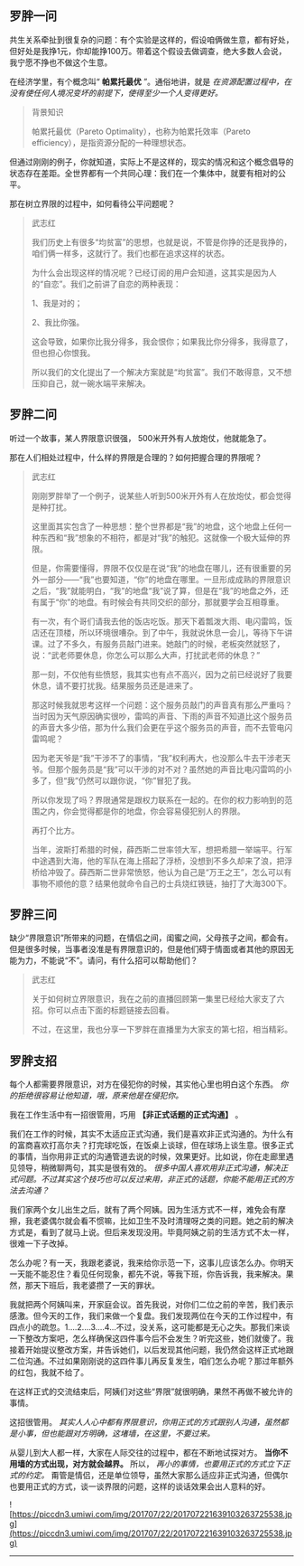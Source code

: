 ## 罗胖一问

共生关系牵扯到很复杂的问题：有个实验是这样的，假设咱俩做生意，都有好处，但好处是我挣1元，你却能挣100万。带着这个假设去做调查，绝大多数人会说，我宁愿不挣也不做这个生意。

在经济学里，有个概念叫“ **帕累托最优** ”。通俗地讲，就是 *在资源配置过程中，在没有使任何人境况变坏的前提下，使得至少一个人变得更好。*

> 背景知识
> 
> 帕累托最优（Pareto Optimality），也称为帕累托效率（Pareto efficiency），是指资源分配的一种理想状态。

但通过刚刚的例子，你就知道，实际上不是这样的，现实的情况和这个概念倡导的状态存在差距。全世界都有一个共同心理：我们在一个集体中，就要有相对的公平。

那在树立界限的过程中，如何看待公平问题呢？

> 武志红
> 
> 我们历史上有很多“均贫富”的思想，也就是说，不管是你挣的还是我挣的，咱们俩一样多，这就行了。我们也都在追求这样的状态。
> 
> 为什么会出现这样的情况呢？已经订阅的用户会知道，这其实是因为人的“自恋”。我们之前讲了自恋的两种表现：
> 
> 1、我是对的；
> 
> 2、我比你强。
> 
> 这会导致，如果你比我分得多，我会恨你；如果我比你分得多，我得意了，但也担心你恨我。
> 
> 所以我们的文化提出了一个解决方案就是“均贫富”。我们不敢得意，又不想压抑自己，就一碗水端平来解决。

## 罗胖二问

听过一个故事，某人界限意识很强， 500米开外有人放炮仗，他就能急了。

那在人们相处过程中，什么样的界限是合理的？如何把握合理的界限呢？

> 武志红
> 
> 刚刚罗胖举了一个例子，说某些人听到500米开外有人在放炮仗，都会觉得是种打扰。
> 
> 这里面其实包含了一种思想：整个世界都是“我”的地盘，这个地盘上任何一种东西和“我”想象的不相符，都是对“我”的触犯。这就像一个极大延伸的界限。
> 
> 但是，你需要懂得，界限不仅仅是在说“我”的地盘在哪儿，还有很重要的另外一部分——“我”也要知道，“你”的地盘在哪里。一旦形成成熟的界限意识之后，“我”就能明白，“我”的地盘“我”说了算，但是在“我”的地盘之外，还有属于“你”的地盘。有时候会有共同交织的部分，那就要学会互相尊重。
> 
> 有一次，有个哥们请我去他的饭店吃饭。那天下着瓢泼大雨、电闪雷鸣，饭店还在顶楼，所以环境很嘈杂。到了中午，我就说休息一会儿，等待下午讲课。过了不多久，有服务员敲门进来。她敲门的时候，老板突然就怒了，说：“武老师要休息，你怎么可以那么大声，打扰武老师的休息？”
> 
> 那一刻，不仅他有些愤怒，我其实也有点不高兴，因为之前已经说好了我要休息，请不要打扰我。结果服务员还是进来了。
> 
> 那这时候我就思考这样一个问题：这个服务员敲门的声音真有那么严重吗？当时因为天气原因确实很吵，雷鸣的声音、下雨的声音不知道比这个服务员的声音大多少倍，那为什么我们会更在乎这个服务员的声音，而不去管电闪雷鸣呢？
> 
> 因为老天爷是“我”干涉不了的事情，“我”权利再大，也没那么牛去干涉老天爷。但那个服务员是“我”可以干涉的对不对？虽然她的声音比电闪雷鸣的小多了，但“我”仍然可以跟你说，“你”冒犯了我。
> 
> 所以你发现了吗？界限通常是跟权力联系在一起的。在你的权力影响到的范围之内，你会觉得都是你的地盘，你会容易侵犯别人的界限。
> 
> 再打个比方。
> 
> 当年，波斯打希腊的时候，薛西斯二世率领大军，想把希腊一举端平。行军中途遇到大海，他的军队在海上搭起了浮桥，没想到不多久却来了浪，把浮桥给冲毁了。薛西斯二世非常愤怒，他认为自己是“万王之王”，怎么可以有事物不顺他的意？结果他就命令自己的士兵烧红铁链，抽打了大海300下。

## 罗胖三问

缺少“界限意识”所带来的问题，在情侣之间，闺蜜之间，父母孩子之间，都会有。但是很多时候，当事者没准是有界限意识的，但是他们碍于情面或者其他的原因无能为力，不能说“不”。请问，有什么招可以帮助他们？

> 武志红
> 
> 关于如何树立界限意识，我在之前的直播回顾第一集里已经给大家支了六招。你可以点击下面的标题链接去回看。
> 
> 不过，在这里，我也分享一下罗胖在直播里为大家支的第七招，相当精彩。

## 罗胖支招

每个人都需要界限意识，对方在侵犯你的时候，其实他心里也明白这个东西。 *你的拒绝很容易让他知道，哦，原来他是在侵犯你。*

我在工作生活中有一招很管用，巧用 **【非正式话题的正式沟通】** 。

我们在工作的时候，其实不太适应正式沟通，我们是喜欢非正式沟通的。为什么有的富商喜欢打高尔夫？打完球吃饭，在饭桌上谈球，但在球场上谈生意。很多正式的事情，当你用非正式的沟通管道去说的时候，效果更好。比如说，你在走廊里遇见领导，稍微聊两句，其实是很有效的。 *很多中国人喜欢用非正式沟通，解决正式问题。不过其实这个技巧也可以反过来用，非正式的话题，你能不能用正式的方法去沟通？*

我们家两个女儿出生之后，就有了两个阿姨。因为生活方式不一样，难免会有摩擦，我老婆偶尔就会看不惯嘛，比如卫生不及时清理呀之类的问题。她之前的解决方式是，看到了就马上说。但后来发现没用。毕竟阿姨之前的生活方式不太一样，很难一下子改掉。

怎么办呢？有一天，我跟老婆说，我来给你示范一下，这事儿应该怎么办。你明天一天能不能忍住？看见任何现象，都先不说，等我下班，你告诉我，我来解决。果然，那天下班后，我老婆攒了一天的罪状。

我就把两个阿姨叫来，开家庭会议。首先我说，对你们二位之前的辛苦，我们表示感激。但今天的工作，我们来做一个复盘。我们发现两位在今天的工作过程中，有四点小的疏忽。1....2....3....4...不过，没关系，这可能都是无心之失。那我们来谈一下整改方案吧，怎么样确保这四件事今后不会发生？听完这些，她们就傻了。我接着开始提议整改方案，并告诉她们，以后发现其他问题，我仍然会这样正式地跟二位沟通。不过如果刚刚说的这四件事儿再反复发生，咱们怎么办呢？那过年额外的红包，我就不给了。

在这样正式的交流结束后，阿姨们对这些“界限”就很明确，果然不再做不被允许的事情。

这招很管用。 *其实人人心中都有界限意识，你用正式的方式跟别人沟通，虽然都是小事，但也能跟对方明确，这堵墙，在这里，不要过来。*

从婴儿到大人都一样，大家在人际交往的过程中，都在不断地试探对方。 **当你不用墙的方式出现，对方就会越界。** 所以， *再小的事情，也要用正式的方式立下正式的约定。* 甭管是情侣，还是单位领导，虽然大家那么适应非正式沟通，但偶尔也要用正式的方式，谈一谈界限的问题，这样的谈话效果会出人意料的好。

![https://piccdn3.umiwi.com/img/201707/22/201707221639103263725538.jpg](https://piccdn3.umiwi.com/img/201707/22/201707221639103263725538.jpg)

---

